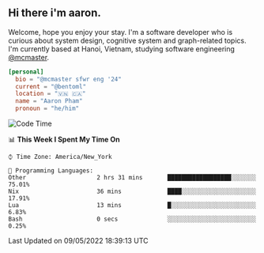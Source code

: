<h2><b>Hi there i'm aaron. </b></h2>

Welcome, hope you enjoy your stay. I'm a software developer who is curious about system design, cognitive system and graph-related topics. I'm currently based at Hanoi, Vietnam, studying software engineering [@mcmaster](https://www.mcmaster.ca/).

```toml
[personal]
  bio = "@mcmaster sfwr eng '24"
  current = "@bentoml"
  location = "🇻🇳 🇨🇦"
  name = "Aaron Pham"
  pronoun = "he/him"
```
<!--<img src="https://github-readme-stats.vercel.app/api?username=aarnphm&show_icons=true&count_private=true&theme=dark" height="170"/>-->
<!--<img src="https://github-readme-stats.vercel.app/api/top-langs/?username=aarnphm&layout=compact&hide=css&theme=dark" height="170" />-->

<!--START_SECTION:waka-->
![Code Time](http://img.shields.io/badge/Code%20Time-0-blue)

📊 **This Week I Spent My Time On** 

```text
⌚︎ Time Zone: America/New_York

💬 Programming Languages: 
Other                    2 hrs 31 mins       ██████████████████░░░░░░░   75.01% 
Nix                      36 mins             ████░░░░░░░░░░░░░░░░░░░░░   17.91% 
Lua                      13 mins             █░░░░░░░░░░░░░░░░░░░░░░░░   6.83% 
Bash                     0 secs              ░░░░░░░░░░░░░░░░░░░░░░░░░   0.25%

```


 Last Updated on 09/05/2022 18:39:13 UTC
<!--END_SECTION:waka-->
